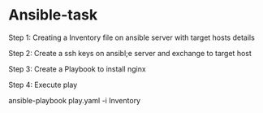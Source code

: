 # Ansible-task
Step 1: Creating a Inventory file on ansible server with target hosts details


Step 2: Create a ssh keys on ansibl;e server and exchange to target host

Step 3: Create a Playbook to install nginx 

Step 4: Execute play 

ansible-playbook play.yaml -i Inventory
